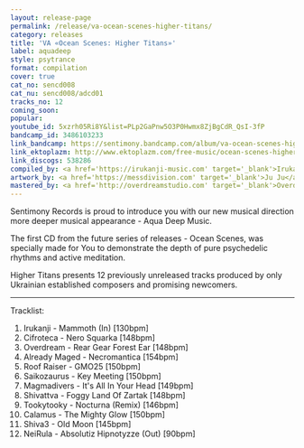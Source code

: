 ```yaml
---
layout: release-page
permalink: /release/va-ocean-scenes-higher-titans/
category: releases
title: 'VA «Ocean Scenes: Higher Titans»'
label: aquadeep
style: psytrance
format: compilation
cover: true
cat_no: sencd008
cat_nu: sencd008/adcd01
tracks_no: 12
coming_soon: 
popular: 
youtube_id: 5xzrh05Ri8Y&list=PLp2GaPnw5O3P0Hwmx8ZjBgCdR_QsI-3fP
bandcamp_id: 3486103233
link_bandcamp: https://sentimony.bandcamp.com/album/va-ocean-scenes-higher-titans
link_ektoplazm: http://www.ektoplazm.com/free-music/ocean-scenes-higher-titans
link_discogs: 538286
compiled_by: <a href='https://irukanji-music.com' target='_blank'>Irukanji</a>
artwork_by: <a href='https://messdivision.com' target='_blank'>Ju Ju</a>
mastered_by: <a href='http://overdreamstudio.com' target='_blank'>Overdream Studio</a> & <a href='https://www.facebook.com/cifroteca.music' target='_blank'>Cifroteca Studio</a>
---
```


Sentimony Records is proud to introduce you with our new musical direction more deeper musical appearance - Aqua Deep Music.

The first CD from the future series of releases - Ocean Scenes, was specially made for You to demonstrate the depth of pure psychedelic rhythms and active meditation.

Higher Titans presents 12 previously unreleased tracks produced by only Ukrainian established composers and promising newcomers.

---
Tracklist:

01. Irukanji - Mammoth (In) [130bpm]
02. Cifroteca - Nero Squarka [148bpm]
03. Overdream - Rear Gear Forest Ear [148bpm]
04. Already Maged - Necromantica [154bpm]
05. Roof Raiser - GMO25 [150bpm]
06. Saikozaurus - Key Meeting [150bpm]
07. Magmadivers - It's All In Your Head [149bpm]
08. Shivattva - Foggy Land Of Zartak [148bpm]
09. Tookytooky - Nocturna (Remix) [146bpm]
10. Calamus - The Mighty Glow [150bpm]
11. Shiva3 - Old Moon [145bpm]
12. NeiRula - Absolutiz Hipnotyzze (Out) [90bpm]
